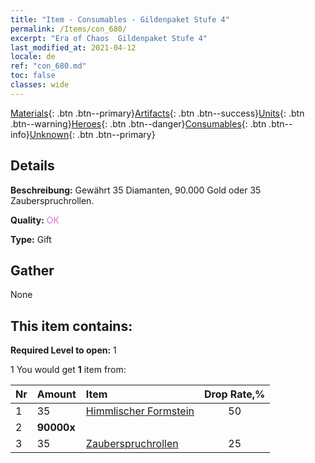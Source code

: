 ```yaml
---
title: "Item - Consumables - Gildenpaket Stufe 4"
permalink: /Items/con_680/
excerpt: "Era of Chaos  Gildenpaket Stufe 4"
last_modified_at: 2021-04-12
locale: de
ref: "con_680.md"
toc: false
classes: wide
---
```

 [Materials](/de/Items/){: .btn .btn--primary}[Artifacts](/de/Items/Artifacts/){: .btn .btn--success}[Units](/de/Items/Units/){: .btn .btn--warning}[Heroes](/de/Items/Heroes/){: .btn .btn--danger}[Consumables](/de/Items/Consumables/){: .btn .btn--info}[Unknown](/de/Items/Unknown/){: .btn .btn--primary}

## Details
 **Beschreibung:** Gewährt 35 Diamanten, 90.000 Gold oder 35 Zauberspruchrollen.

 **Quality:** <span style="color: #DA70D6">OK</span>

 **Type:** Gift

## Gather

  None

## This item contains:

 **Required Level to open:** 1

 1 You would get **1** item  from:

  | Nr | Amount |     Item    | Drop Rate,% |
  |:---|:-------|:------------|:---------:|
  | 1 | 35 | [Himmlischer Formstein](/de/Items/art_188/) | 50 | 
  | 2 |  **90000x** | <i class="fas fa-coins"/> |  | 25 | 
  | 3 | 35 | [Zauberspruchrollen](/de/Items/con_694/) | 25 | 
